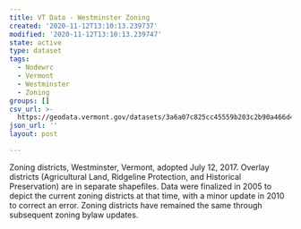 ```yaml
---
title: VT Data - Westminster Zoning
created: '2020-11-12T13:10:13.239737'
modified: '2020-11-12T13:10:13.239747'
state: active
type: dataset
tags:
  - Nodewrc
  - Vermont
  - Westminster
  - Zoning
groups: []
csv_url: >-
  https://geodata.vermont.gov/datasets/3a6a07c825cc45559b203c2b90a466d4_0.csv?outSR=%7B%22latestWkid%22%3A3857%2C%22wkid%22%3A102100%7D
json_url: ''
layout: post

---
```

<div style='text-align:Left;'><div><div><p><span>Zoning districts, Westminster, Vermont, adopted July 12, 2017. Overlay districts (Agricultural Land, Ridgeline Protection, and Historical Preservation) are in separate shapefiles. Data were finalized in 2005 to depict the current zoning districts at that time, with a minor update in 2010 to correct an error. Zoning districts have remained the same through subsequent zoning bylaw updates.</span></p></div></div></div>
